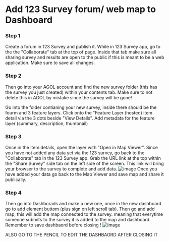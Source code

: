 # Add 123 Survey forum/ web map to Dashboard 

### Step 1
Create a forum in 123 Survey and publish it. While in 123 Survey app, go to the the "Collaborate" tab at the top of page. Inside that tab make sure all sharing survey and results are open to 
the public if this is meant to be a web application.  Make sure to save all changes. 

### Step 2
Then go into your AGOL account and find the new survey folder (this has the survey you just created) within your contents tab. Make sure to not delete this in AGOL by mistake since the survey 
will be gone!

Go into the folder contianing your new survey, inside there should be the fourm and 3 feature layers. Click onto the "Feature Layer (hosted) item detail via the 3 dots beside "View Details".
Add metadata for the feature layer (summary, description, thumbnail)

### Step 3
Once in the item details, open the layer with "Open in Map Viewer". Since you have not added any data yet via the 123 survey, go back to the "Collaborate" tab in the 123 Survey app. Grab the URL link 
at the top within the "Share Survey" side tab on the left side of the screen. This link will bring your browser to the survey to complete and add data. 
![image](https://github.com/rylee1999/RGoerlitzTechLog/assets/146375958/7fe46260-8463-4cd8-ace2-f065b202e43a)
Once you have added your data go back to the Map Viewer and save map and share it publically.

### Step 4 
Then go into Dashborads and make a new one, once in the new dashboard go to add element buttom (plus sign on left scroll tab). Then go and add map, this will add the map connected to the survey. 
meaning that everytime someone submits to the survey it is added to the map and dashboard. Remember to save dashbaord before closing !
![image](https://github.com/rylee1999/RGoerlitzTechLog/assets/146375958/c3efe7b7-adec-4bad-8190-5b0fec301d32)

ALSO GO TO THE PENCIL TO EDIT THE DASHBAORD AFTER CLOSING IT


